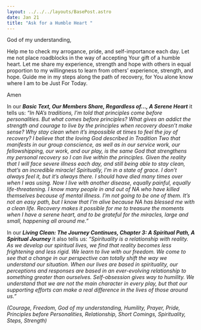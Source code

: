 ```yaml
---
layout: ../../../layouts/BasePost.astro
date: Jan 21
title: "Ask for a Humble Heart "
---
```

God of my understanding,

Help me to check my arrogance, pride, and self-importance each day. Let me not place roadblocks in the way of accepting Your gift of a humble heart. Let me share my experience, strength and hope with others in equal proportion to my willingness to learn from others’ experience, strength, and hope. Guide me in my steps along the path of recovery, for You alone know where I am to be Just For Today.

Amen

In our ***Basic Text, Our Members Share, Regardless of..., A Serene Heart*** it tells us: *“In NA’s traditions, I’m told that principles come before personalities. But what comes before principles? What gives an addict the strength and courage to live by the principles when recovery doesn’t make sense? Why stay clean when it’s impossible at times to feel the joy of recovery? I believe that the loving God described in Tradition Two that manifests in our group conscience, as well as in our service work, our fellowshipping, our work, and our play, is the same God that strengthens my personal recovery so I can live within the principles. Given the reality that I will face severe illness each day, and still being able to stay clean, that’s an incredible miracle! Spiritually, I’m in a state of grace. I don’t always feel it, but it’s always there. I should have died many times over when I was using. Now I live with another disease, equally painful, equally life-threatening. I know many people in and out of NA who have killed themselves because of mental illness. I’m not going to be one of them. It’s not an easy path, but I know that I’m alive because NA has blessed me with a clean life. Recovery makes it possible for me to treasure the moments when I have a serene heart, and to be grateful for the miracles, large and small, happening all around me.”*

In our ***Living Clean: The Journey Continues, Chapter 3: A Spiritual Path, A Spiritual Journey*** it also tells us: *“Spirituality is a relationship with reality. As we develop our spiritual lives, we find that reality becomes less frightening and less rigid. We learn to live with our freedom. We come to see that a change in our perspective can totally shift the way we understand our situation. When our lives are based in spirituality, our perceptions and responses are based in an ever-evolving relationship to something greater than ourselves. Self-obsession gives way to humility. We understand that we are not the main character in every play, but that our supporting efforts can make a real difference in the lives of those around us.”*

*(Courage,* *Freedom, God of my understanding,* *Humility, Prayer, Pride, Principles before Personalities, Relationship,* *Short Comings,* *Spirituality,* *Steps, Strength)*